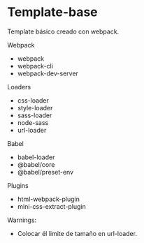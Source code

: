 # Template-base
 Template básico creado con webpack. 

Webpack
* webpack
* webpack-cli
* webpack-dev-server

Loaders
* css-loader
* style-loader
* sass-loader
* node-sass
* url-loader

Babel
* babel-loader
* @babel/core
* @babel/preset-env

Plugins
* html-webpack-plugin
* mini-css-extract-plugin


Warnings:
* Colocar él limite de tamaño en url-loader.